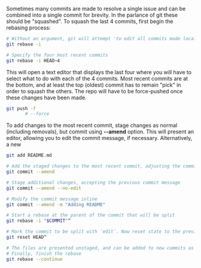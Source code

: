 Sometimes many commits are made to resolve a single issue and can be combined into a single commit for brevity. 
In the parlance of git these should be "squashed". To squash the last 4 commits, first begin the rebasing process:

```sh
# Without an argument, git will attempt 'to edit all commits made locally since the last push to the remote repository.
git rebase -i

# Specify the four most recent commits
git rebase -i HEAD~4
```

This will open a text editor that displays the last four where you will have to select what to do with each of the 4 commits. Most recent commits are at the bottom, and at least the top (oldest) commit has to remain "pick" in order to squash the others.
The repo will have to be force-pushed once these changes have been made. 

```sh
git push -f
       # --force
```

To add changes to the most recent commit, stage changes as normal (including removals), but commit using **--amend** option. 
This will present an editor, allowing you to edit the commit message, if necessary.
Alternatively, a new 

```sh
git add README.md

# Add the staged changes to the most recent commit, adjusting the commit message interactively
git commit --amend 

# Stage additional changes, accepting the previous commit message
git commit --amend --no-edit

# Modify the commit message inline
git commit --amend -m "Adding README"
```

```sh title="Split up a commit"
# Start a rebase at the parent of the commit that will be split
git rebase -i "$COMMIT"^ 

# Mark the commit to be split with `edit`. Now reset state to the previous commit
git reset HEAD^

# The files are presented unstaged, and can be added to new commits as needed. 
# Finally, finish the rebase
git rebase --continue
```
